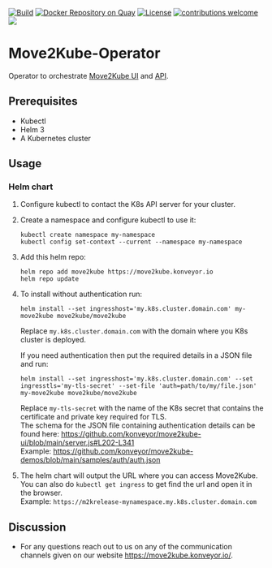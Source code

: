 [![Build](https://github.com/konveyor/move2kube-operator/workflows/Build/badge.svg "Github Actions")](https://github.com/konveyor/move2kube-operator/actions?query=workflow%3ABuild)
[![Docker Repository on Quay](https://quay.io/repository/konveyor/move2kube-operator/status "Docker Repository on Quay")](https://quay.io/repository/konveyor/move2kube-operator)
[![License](https://img.shields.io/:license-apache-blue.svg)](https://www.apache.org/licenses/LICENSE-2.0.html)
[![contributions welcome](https://img.shields.io/badge/contributions-welcome-brightgreen.svg?style=flat)](https://github.com/konveyor/move2kube-operator/pulls)
[<img src="https://img.shields.io/badge/slack-konveyor/move2kube-green.svg?logo=slack">](https://kubernetes.slack.com/archives/CR85S82A2)

# Move2Kube-Operator

Operator to orchestrate [Move2Kube UI](https://github.com/konveyor/move2kube-ui) and [API](https://github.com/konveyor/move2kube-api).  

## Prerequisites

- Kubectl
- Helm 3
- A Kubernetes cluster

## Usage

### Helm chart

1. Configure kubectl to contact the K8s API server for your cluster.
2. Create a namespace and configure kubectl to use it:
   ```
   kubectl create namespace my-namespace
   kubectl config set-context --current --namespace my-namespace
   ```
3. Add this helm repo:
   ```
   helm repo add move2kube https://move2kube.konveyor.io
   helm repo update
   ```
4. To install without authentication run:
   ```
   helm install --set ingresshost='my.k8s.cluster.domain.com' my-move2kube move2kube/move2kube
   ```
   Replace `my.k8s.cluster.domain.com` with the domain where you K8s cluster is deployed.  

   If you need authentication then put the required details in a JSON file and run:
   ```
   helm install --set ingresshost='my.k8s.cluster.domain.com' --set ingresstls='my-tls-secret' --set-file 'auth=path/to/my/file.json' my-move2kube move2kube/move2kube
   ```
   Replace `my-tls-secret` with the name of the K8s secret that contains the certificate and private key required for TLS.  
   The schema for the JSON file containing authentication details can be found here: https://github.com/konveyor/move2kube-ui/blob/main/server.js#L202-L341  
   Example: https://github.com/konveyor/move2kube-demos/blob/main/samples/auth/auth.json

5. The helm chart will output the URL where you can access Move2Kube.  
   You can also do `kubectl get ingress` to get find the url and open it in the browser.  
   Example: `https://m2krelease-mynamespace.my.k8s.cluster.domain.com`

## Discussion

* For any questions reach out to us on any of the communication channels given on our website https://move2kube.konveyor.io/.
